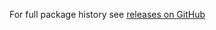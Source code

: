 For full package history see [releases on GitHub](https://github.com/VeliovGroup/Meteor-Cookies/releases)